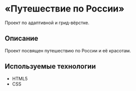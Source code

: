 # «Путешествие по России»

Проект по адаптивной и грид-вёрстке.

## Описание

Проект посвящен путешествию по России и её красотам.

## Используемые технологии

* HTML5
* CSS
